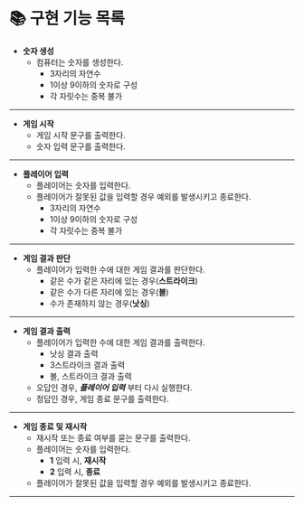 # 📚 구현 기능 목록

- **숫자 생성**
    - 컴퓨터는 숫자를 생성한다.
        - 3자리의 자연수
        - 1이상 9이하의 숫자로 구성
        - 각 자릿수는 중복 불가

<hr/>

- **게임 시작**
    - 게임 시작 문구를 출력한다.
    - 숫자 입력 문구를 출력한다.

<hr/>

- **플레이어 입력**
    - 플레이어는 숫자를 입력한다.
    - 플레이어가 잘못된 값을 입력할 경우 예외를 발생시키고 종료한다.
        - 3자리의 자연수
        - 1이상 9이하의 숫자로 구성
        - 각 자릿수는 중복 불가

<hr/>

- **게임 결과 판단**
    - 플레이어가 입력한 수에 대한 게임 결과를 판단한다.
        - 같은 수가 같은 자리에 있는 경우(**스트라이크**)
        - 같은 수가 다른 자리에 있는 경우(**볼**)
        - 수가 존재하지 않는 경우(**낫싱**)

<hr/>

- **게임 결과 출력**
    - 플레이어가 입력한 수에 대한 게임 결과를 출력한다.
        - 낫싱 결과 출력
        - 3스트라이크 결과 출력
        - 볼, 스트라이크 결과 출력
    - 오답인 경우, ***플레이어 입력*** 부터 다시 실행한다.
    - 정답인 경우, 게임 종료 문구를 출력한다.

<hr/>

- **게임 종료 및 재시작**
    - 재시작 또는 종료 여부를 묻는 문구를 출력한다.
    - 플레이어는 숫자를 입력한다.
        - **1** 입력 시, **재시작**
        - **2** 입력 시, **종료**
    - 플레이어가 잘못된 값을 입력할 경우 예외를 발생시키고 종료한다.

<hr/>
